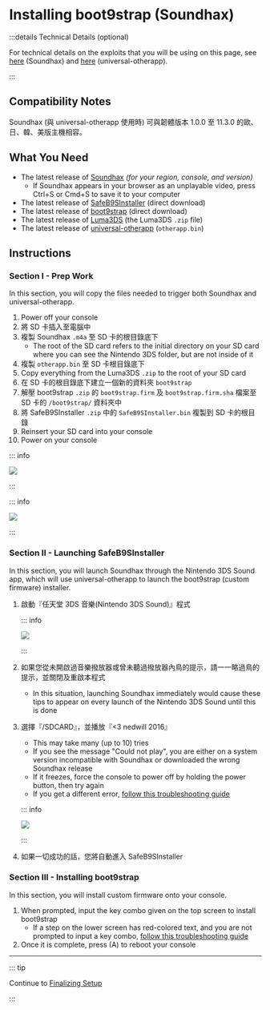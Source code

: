 # Installing boot9strap (Soundhax)

:::details Technical Details (optional)

For technical details on the exploits that you will be using on this page, see [here](https://github.com/nedwill/soundhax) (Soundhax) and [here](https://github.com/TuxSH/universal-otherapp) (universal-otherapp).

:::

## Compatibility Notes

Soundhax (與 universal-otherapp 使用時) 可與韌體版本 1.0.0 至 11.3.0 的歐、日、韓、美版主機相容。

## What You Need

- The latest release of [Soundhax](http://soundhax.com) _(for your region, console, and version)_
  - If Soundhax appears in your browser as an unplayable video, press Ctrl+S or Cmd+S to save it to your computer
- The latest release of [SafeB9SInstaller](https://github.com/d0k3/SafeB9SInstaller/releases/download/v0.0.7/SafeB9SInstaller-20170605-122940.zip) (direct download)
- The latest release of [boot9strap](https://github.com/SciresM/boot9strap/releases/download/1.4/boot9strap-1.4.zip) (direct download)
- The latest release of [Luma3DS](https://github.com/LumaTeam/Luma3DS/releases/latest) (the Luma3DS `.zip` file)
- The latest release of [universal-otherapp](https://github.com/TuxSH/universal-otherapp/releases/latest) (`otherapp.bin`)

## Instructions

### Section I - Prep Work

In this section, you will copy the files needed to trigger both Soundhax and universal-otherapp.

1. Power off your console
2. 將 SD 卡插入至電腦中
3. 複製 Soundhax `.m4a` 至 SD 卡的根目錄底下
   - The root of the SD card refers to the initial directory on your SD card where you can see the Nintendo 3DS folder, but are not inside of it
4. 複製 `otherapp.bin` 至 SD 卡根目錄底下
5. Copy everything from the Luma3DS `.zip` to the root of your SD card
6. 在 SD 卡的根目錄底下建立一個新的資料夾 `boot9strap`
7. 解壓 boot9strap `.zip` 的 `boot9strap.firm` 及 `boot9strap.firm.sha` 檔案至 SD 卡的 `/boot9strap/` 資料夾中
8. 將 SafeB9SInstaller `.zip` 中的 `SafeB9SInstaller.bin` 複製到 SD 卡的根目錄
9. Reinsert your SD card into your console
10. Power on your console

::: info

![](/images/screenshots/soundhax/soundhax-root-layout.png)

:::

::: info

![](/images/screenshots/boot9strap-folder.png)

:::

### Section II - Launching SafeB9SInstaller

In this section, you will launch Soundhax through the Nintendo 3DS Sound app, which will use universal-otherapp to launch the boot9strap (custom firmware) installer.

1. 啟動『任天堂 3DS 音樂(Nintendo 3DS Sound)』程式

   ::: info

   ![](/images/screenshots/soundhax/soundhax-welcome.png)

   :::

2. 如果您從未開啟過音樂撥放器或曾未聽過撥放器內鳥的提示，請一一略過鳥的提示，並關閉及重啟本程式
   - In this situation, launching Soundhax immediately would cause these tips to appear on every launch of the Nintendo 3DS Sound until this is done

3. 選擇『/SDCARD』，並播放『<3 nedwill 2016』

   - This may take many (up to 10) tries
   - If you see the message "Could not play", you are either on a system version incompatible with Soundhax or downloaded the wrong Soundhax release
   - If it freezes, force the console to power off by holding the power button, then try again
   - If you get a different error, [follow this troubleshooting guide](troubleshooting#installing-boot9strap-soundhax)

   ::: info

   ![](/images/screenshots/soundhax/soundhax-launch.png)

   :::

4. 如果一切成功的話，您將自動進入 SafeB9SInstaller

### Section III - Installing boot9strap

In this section, you will install custom firmware onto your console.

1. When prompted, input the key combo given on the top screen to install boot9strap
   - If a step on the lower screen has red-colored text, and you are not prompted to input a key combo, [follow this troubleshooting guide](troubleshooting#issues-with-safeb9sinstaller)
2. Once it is complete, press (A) to reboot your console

<!--@include: ./_include/configure-luma3ds.md -->

<!--@include: ./_include/luma3ds-installed-note.md -->

___

::: tip

Continue to [Finalizing Setup](finalizing-setup)

:::
